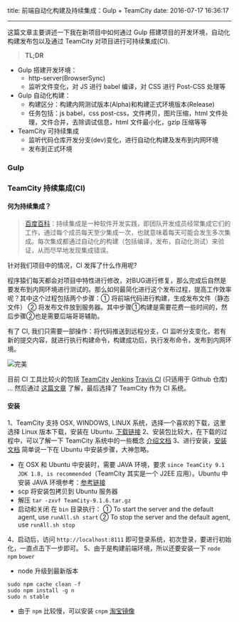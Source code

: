 title: 前端自动化构建及持续集成：Gulp + TeamCity
date: 2016-07-17 16:36:17

---

这篇文章主要讲述一下我在新项目中如何通过 Gulp  搭建项目的开发环境，自动化构建发布包以及通过 TeamCity 对项目进行可持续集成(CI).

> **TL;DR**
- Gulp 搭建开发环境：
	* http-server(BrowserSync)
	* 监听文件变化，对 JS 进行 babel 编译，对 CSS 进行 Post-CSS 处理等
- Gulp 自动化构建：
	* 构建区分：构建内网测试版本(Alpha)和构建正式环境版本(Release)
	* 任务包括：js babel，css post-css，文件拷贝，图片压缩，html 文件处理，文件合并，去除调试信息，html 文件最小化，gzip 压缩等等
- TeamCity 可持续集成
	* 监听代码仓库开发分支(dev)变化，进行自动化构建及发布到内网环境
	* 发布到正式环境

<!-- more -->


### Gulp


### TeamCity 持续集成(CI)

#### 何为持续集成？
> [百度百科](http://baike.baidu.com/view/5253255.htm)：持续集成是一种软件开发实践，即团队开发成员经常集成它们的工作，通过每个成员每天至少集成一次，也就意味着每天可能会发生多次集成。每次集成都通过自动化的构建（包括编译，发布，自动化测试）来验证，从而尽早地发现集成错误。

针对我们项目中的情况，CI 发挥了什么作用呢?

程序猿们每天都会对项目中特性进行修改，对BUG进行修复，那么完成后自然是要发布到内网环境进行测试的。那么如何最简化进行这个发布过程，提高工作效率呢？其中这个过程包括两个步骤：① 将前端代码进行构建，生成发布文件（静态文件） ② 将发布文件放到服务器。其中步骤①构建是需要花费一些时间的，然后步骤②也是需要后端哥哥辅助。

有了 CI, 我们只需要一部操作：将代码推送到远程分支，CI 监听分支变化，若有新的提交内容，就进行执行构建命令，构建成功后，执行发布命令，发布到内网环境。

![完美](http://cdn.objcer.com/perfect.gif)

目前 CI 工具比较火的包括 [TeamCity](https://www.jetbrains.com/teamcity/) [Jenkins](https://jenkins.io/index.html) [Travis CI](https://travis-ci.org/) (只适用于 Github 仓库) ... 然后通过 [这篇文章](http://jolestar.com/ci-teamcity-vs-jenkins/) 了解，最后选择了 TeamCity 作为 CI 系统。

#### 安装

1、TeamCity 支持 OSX, WINDOWS, LINUX 系统，选择一个喜欢的下载，这里选择 Linux 版本下载，安装在 Ubuntu. [下载链接](https://www.jetbrains.com/teamcity/download/)
2、安装包比较大，在下载的过程中，可以了解一下 TeamCity 系统中的一些概念 [介绍文档](https://confluence.jetbrains.com/display/TCD9/Continuous+Integration+with+TeamCity)
3、进行安装，[安装文档](https://confluence.jetbrains.com/display/TCD9/Installation+Quick+Start) 简单说一下在 Ubuntu 中安装步骤，大神忽略。
- 在 OSX 和 Ubuntu 中安装时，需要 JAVA 环境，要求 `since TeamCity 9.1 JDK 1.8, is recommended`（TeamCity 其实是一个 J2EE 应用）。Ubuntu 中安装 JAVA 环境参考：[参考链接](http://tecadmin.net/install-oracle-java-8-jdk-8-ubuntu-via-ppa/#)
- scp 将安装包拷贝到 Ubuntu 服务器
- 解压 `tar -zxvf TeamCity-9.1.6.tar.gz`
- 启动和关闭 在 `bin` 目录执行：
① To start the server and the default agent, use `runAll.sh start`
② To stop the server and the default agent, use `runAll.sh stop`

4、启动后，访问 `http://localhost:8111` 即可登录系统，初次登录，要进行初始化，一直点击下一步即可。
5、由于是构建前端环境，所以还要安装一下 `node` `npm` `bower`
- node 升级到最新版本
```
sudo npm cache clean -f
sudo npm install -g n
sudo n stable
```
- 由于 `npm` 比较慢，可以安装 `cnpm` [淘宝镜像](https://npm.taobao.org/)






